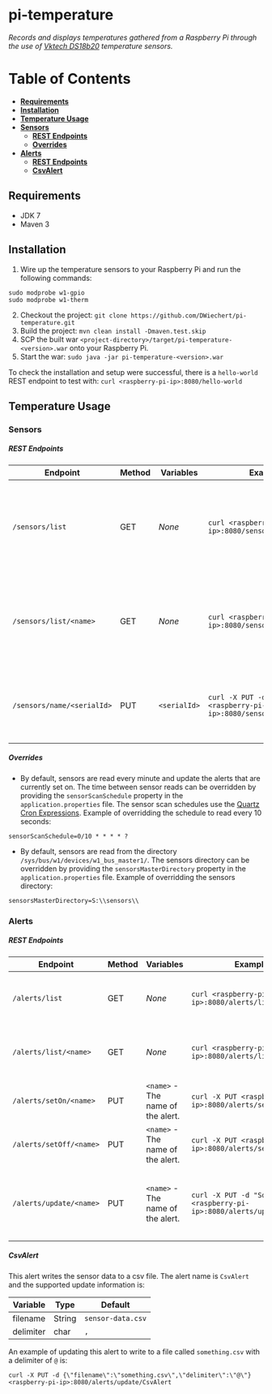 # pi-temperature
*Records and displays temperatures gathered from a Raspberry Pi through the use of [Vktech DS18b20](http://www.amazon.com/Vktech-DS18b20-Waterproof-Temperature-Transmitter/dp/B00CHEZ250/ref=sr_1_7?ie=UTF8&qid=1423584993&sr=8-7&keywords=raspberry+pi+temperature+sensor) temperature sensors.*

# Table of Contents
* **[Requirements](#requirements)**
* **[Installation](#installation)**
* **[Temperature Usage](#temperature-usage)**
 * **[Sensors](#sensors)**
   * **[REST Endpoints](#rest-endpoints)**
    * **[Overrides](#overrides)**
 * **[Alerts](#alerts)**
   * **[REST Endpoints](#rest-endpoints)**
    * **[CsvAlert](#csvalert)**

## Requirements
* JDK 7
* Maven 3

## Installation
1. Wire up the temperature sensors to your Raspberry Pi and run the following commands:
```
sudo modprobe w1-gpio
sudo modprobe w1-therm
```
2. Checkout the project:
```git clone https://github.com/DWiechert/pi-temperature.git```
3. Build the project:
```mvn clean install -Dmaven.test.skip```
4. SCP the built war `<project-directory>/target/pi-temperature-<version>.war` onto your Raspberry Pi.
5. Start the war:
```sudo java -jar pi-temperature-<version>.war```

To check the installation and setup were successful, there is a `hello-world` REST endpoint to test with:
```curl <raspberry-pi-ip>:8080/hello-world```

## Temperature Usage
### Sensors
##### REST Endpoints

Endpoint | Method | Variables | Example | Description
--- | --- | --- | --- | ---
`/sensors/list` | GET | _None_ | `curl <raspberry-pi-ip>:8080/sensors/list` | Returns a list of all Sensors and their information - name, serialId, tempC, tempF.
`/sensors/list/<name>` | GET | _None_ | `curl <raspberry-pi-ip>:8080/sensors/list/<name>` | Returns the specified Sensor and its information - name, serialId, tempC, tempF.
`/sensors/name/<serialId>` | PUT | `<serialId>` | `curl -X PUT -d "Some name" <raspberry-pi-ip>:8080/sensors/name/<name>` | Updates the provided sensor with a user-friendly name.

##### Overrides

 - By default, sensors are read every minute and update the alerts that are currently set on. The time between sensor reads can be overridden by providing the `sensorScanSchedule` property in the `application.properties` file. The sensor scan schedules use the [Quartz Cron Expressions](http://www.quartz-scheduler.org/documentation/quartz-2.x/tutorials/tutorial-lesson-06). Example of overridding the schedule to read every 10 seconds:
```
sensorScanSchedule=0/10 * * * * ?
```
 - By default, sensors are read from the directory `/sys/bus/w1/devices/w1_bus_master1/`. The sensors directory can be overridden by providing the `sensorsMasterDirectory` property in the `application.properties` file. Example of overridding the sensors directory:
```
sensorsMasterDirectory=S:\\sensors\\
```

### Alerts
##### REST Endpoints

Endpoint | Method | Variables | Example | Description
--- | --- | --- | --- | ---
`/alerts/list` | GET | _None_ | `curl <raspberry-pi-ip>:8080/alerts/list` | Returns a list of all Alerts and their status (on or off).
`/alerts/list/<name>` | GET | _None_ | `curl <raspberry-pi-ip>:8080/alerts/list/<name>` | Returnsthe specific Alert and its status (on or off).
`/alerts/setOn/<name>` | PUT | `<name>` - The name of the alert. | `curl -X PUT <raspberry-pi-ip>:8080/alerts/setOn/<name>` | Turns the specified alert on.
`/alerts/setOff/<name>` | PUT | `<name>` - The name of the alert. | `curl -X PUT <raspberry-pi-ip>:8080/alerts/setOff/<name>` | Turns the specified alert off.
`/alerts/update/<name>` | PUT | `<name>` - The name of the alert. | `curl -X PUT -d "Some message" <raspberry-pi-ip>:8080/alerts/update/<name>` | Updates the specified alert with the provided message.

##### CsvAlert

This alert writes the sensor data to a csv file. The alert name is `CsvAlert` and the supported update information is:

Variable | Type | Default
--- | --- | ---
filename | String | `sensor-data.csv`
delimiter | char | `,`

An example of updating this alert to write to a file called `something.csv` with a delimiter of `@` is:
```
curl -X PUT -d {\"filename\":\"something.csv\",\"delimiter\":\"@\"} <raspberry-pi-ip>:8080/alerts/update/CsvAlert
```
